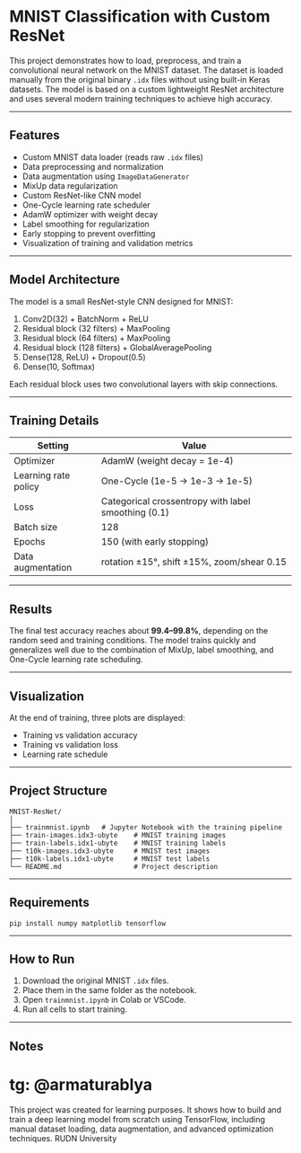# MNIST Classification with Custom ResNet
This project demonstrates how to load, preprocess, and train a convolutional neural network on the MNIST dataset.
The dataset is loaded manually from the original binary `.idx` files without using built-in Keras datasets.
The model is based on a custom lightweight ResNet architecture and uses several modern training techniques to achieve high accuracy.

---

## Features

* Custom MNIST data loader (reads raw `.idx` files)
* Data preprocessing and normalization
* Data augmentation using `ImageDataGenerator`
* MixUp data regularization
* Custom ResNet-like CNN model
* One-Cycle learning rate scheduler
* AdamW optimizer with weight decay
* Label smoothing for regularization
* Early stopping to prevent overfitting
* Visualization of training and validation metrics

---

## Model Architecture

The model is a small ResNet-style CNN designed for MNIST:

1. Conv2D(32) + BatchNorm + ReLU
2. Residual block (32 filters) + MaxPooling
3. Residual block (64 filters) + MaxPooling
4. Residual block (128 filters) + GlobalAveragePooling
5. Dense(128, ReLU) + Dropout(0.5)
6. Dense(10, Softmax)

Each residual block uses two convolutional layers with skip connections.

---

## Training Details

| Setting              | Value                                               |
| -------------------- | --------------------------------------------------- |
| Optimizer            | AdamW (weight decay = 1e-4)                         |
| Learning rate policy | One-Cycle (1e-5 → 1e-3 → 1e-5)                      |
| Loss                 | Categorical crossentropy with label smoothing (0.1) |
| Batch size           | 128                                                 |
| Epochs               | 150 (with early stopping)                           |
| Data augmentation    | rotation ±15°, shift ±15%, zoom/shear 0.15          |

---

## Results

The final test accuracy reaches about **99.4–99.8%**, depending on the random seed and training conditions.
The model trains quickly and generalizes well due to the combination of MixUp, label smoothing, and One-Cycle learning rate scheduling.

---

## Visualization

At the end of training, three plots are displayed:

* Training vs validation accuracy
* Training vs validation loss
* Learning rate schedule

---

## Project Structure

```
MNIST-ResNet/
│
├── trainmnist.ipynb   # Jupyter Notebook with the training pipeline
├── train-images.idx3-ubyte    # MNIST training images
├── train-labels.idx1-ubyte    # MNIST training labels
├── t10k-images.idx3-ubyte     # MNIST test images
├── t10k-labels.idx1-ubyte     # MNIST test labels
└── README.md                  # Project description
```

---

## Requirements

```
pip install numpy matplotlib tensorflow
```

---

## How to Run

1. Download the original MNIST `.idx` files.
2. Place them in the same folder as the notebook.
3. Open `trainmnist.ipynb` in Colab or VSCode.
4. Run all cells to start training.

---

## Notes
# tg: @armaturablya
This project was created for learning purposes.
It shows how to build and train a deep learning model from scratch using TensorFlow, including manual dataset loading, data augmentation, and advanced optimization techniques.
RUDN University
